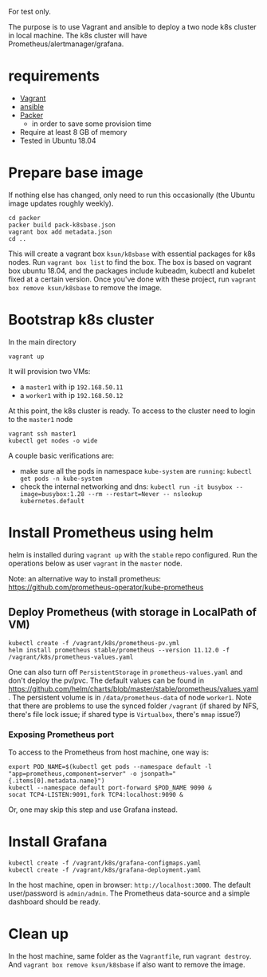 For test only.

The purpose is to use Vagrant and ansible to deploy a two node k8s cluster in
local machine. The k8s cluster will have Prometheus/alertmanager/grafana.

# requirements
* [Vagrant](https://vagrantup.com/)
* [ansible](https://www.ansible.com/)
* [Packer](https://packer.io)
  - in order to save some provision time
* Require at least 8 GB of memory
* Tested in Ubuntu 18.04

# Prepare base image
If nothing else has changed, only need to run this occasionally (the Ubuntu image
updates roughly weekly).

```
cd packer
packer build pack-k8sbase.json
vagrant box add metadata.json
cd ..
```

This will create a vagrant box `ksun/k8sbase` with essential packages for k8s
nodes.  Run `vagrant box list` to find the box.  The box is based on vagrant box
ubuntu 18.04, and the packages include kubeadm, kubectl and kubelet fixed at a
certain version.  Once you've done with these project, run `vagrant box remove
ksun/k8sbase` to remove the image.


# Bootstrap k8s cluster
In the main directory
```
vagrant up
```
It will provision two VMs:
- a `master1` with ip `192.168.50.11`
- a `worker1` with ip `192.168.50.12`

At this point, the k8s cluster is ready. To access to the cluster need to login
to the `master1` node
```
vagrant ssh master1
kubectl get nodes -o wide
```

A couple basic verifications are:
* make sure all the pods in namespace `kube-system` are `running`:
  `kubectl get pods -n kube-system`
* check the internal networking and dns: 
  `kubectl run -it busybox --image=busybox:1.28 --rm --restart=Never -- nslookup kubernetes.default`


# Install Prometheus using helm
helm is installed during `vagrant up` with the `stable` repo configured.
Run the operations below as user `vagrant` in the `master` node.

Note: an alternative way to install prometheus: https://github.com/prometheus-operator/kube-prometheus

## Deploy Prometheus (with storage in LocalPath of VM)
```
kubectl create -f /vagrant/k8s/prometheus-pv.yml
helm install prometheus stable/prometheus --version 11.12.0 -f /vagrant/k8s/prometheus-values.yaml
```

One can also turn off `PersistentStorage` in `prometheus-values.yaml` and don't
deploy the pv/pvc. The default values can be found in
https://github.com/helm/charts/blob/master/stable/prometheus/values.yaml . The
persistent volume is in `/data/prometheus-data` of node `worker1`. Note that there
are problems to use the synced folder `/vagrant` (if shared by NFS, there's file
lock issue; if shared type is `Virtualbox`, there's `mmap` issue?)

### Exposing Prometheus port
To access to the Prometheus from host machine, one way is:
```
export POD_NAME=$(kubectl get pods --namespace default -l "app=prometheus,component=server" -o jsonpath="{.items[0].metadata.name}")
kubectl --namespace default port-forward $POD_NAME 9090 &
socat TCP4-LISTEN:9091,fork TCP4:localhost:9090 &
```
Or, one may skip this step and use Grafana instead.

# Install Grafana
```
kubectl create -f /vagrant/k8s/grafana-configmaps.yaml
kubectl create -f /vagrant/k8s/grafana-deployment.yaml
```

In the host machine, open in browser: `http://localhost:3000`.  The default
user/password is `admin/admin`.  The Prometheus data-source and a simple dashboard
should be ready.


# Clean up
In the host machine, same folder as the `Vagrantfile`, run `vagrant destroy`.
And `vagrant box remove ksun/k8sbase` if also want to remove the image.

